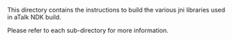 This directory contains the instructions to build the various jni libraries used in aTalk NDK build.

Please refer to each sub-directory for more information.